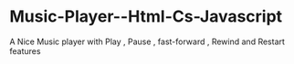# Music-Player--Html-Cs-Javascript
A Nice Music player with Play , Pause , fast-forward , Rewind and Restart features 
